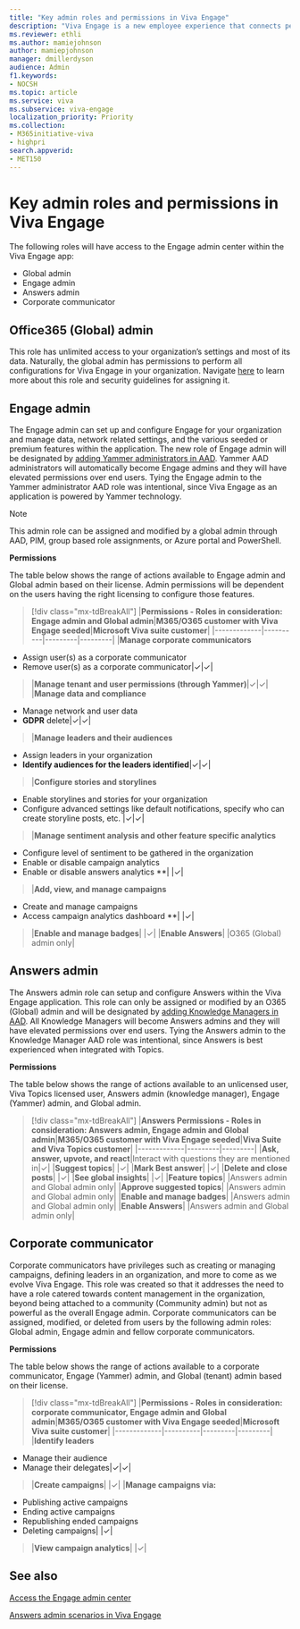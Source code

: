 ```yaml
---
title: "Key admin roles and permissions in Viva Engage"
description: "Viva Engage is a new employee experience that connects people across the company—wherever and whenever they work—so that everyone is included and engaged."
ms.reviewer: ethli
ms.author: mamiejohnson
author: mamiepjohnson
manager: dmillerdyson
audience: Admin
f1.keywords:
- NOCSH
ms.topic: article
ms.service: viva
ms.subservice: viva-engage
localization_priority: Priority
ms.collection:  
- M365initiative-viva
- highpri
search.appverid:
- MET150
---
```


# Key admin roles and permissions in Viva Engage

The following roles will have access to the Engage admin center within the Viva Engage app:  

- Global admin 
- Engage admin  
- Answers admin  
- Corporate communicator 

## Office365 (Global) admin 

This role has unlimited access to your organization’s settings and most of its data. Naturally, the global admin has permissions to perform all configurations for Viva Engage in your organization. Navigate [here](https://learn.microsoft.com/microsoft-365/admin/add-users/about-admin-roles?view=o365-worldwide) to learn more about this role and security guidelines for assigning it.   

## Engage admin  

The Engage admin can set up and configure Engage for your organization and manage data, network related settings, and the various seeded or premium features within the application. The new role of Engage admin will be designated by [adding Yammer administrators in AAD](https://techcommunity.microsoft.com/t5/yammer-blog/the-new-yammer-administrator-role-is-now-available-in-azure/ba-p/3592577). Yammer AAD administrators will automatically become Engage admins and they will have elevated permissions over end users. Tying the Engage admin to the Yammer administrator AAD role was intentional, since Viva Engage as an application is powered by Yammer technology.  

>[!NOTE]
> This admin role can be assigned and modified by a global admin through AAD, PIM, group based role assignments, or Azure portal and PowerShell.  

**Permissions**

The table below shows the range of actions available to Engage admin and Global admin based on their license. Admin permissions will be dependent on the users having the right licensing to configure those features.

> [!div class="mx-tdBreakAll"]
> |**Permissions - Roles in consideration: Engage admin and Global admin**|**M365/O365 customer with Viva Engage seeded**|**Microsoft Viva suite customer**|
> |-------------|----------|---------|---------|
> |**Manage corporate communicators** <br>
- Assign user(s) as a corporate communicator <br>
- Remove user(s) as a corporate communicator|✓|✓|
> |**Manage tenant and user permissions (through Yammer)**|✓|✓|
> |**Manage data and compliance** <br>
- Manage network and user data <br>
- **GDPR** delete|✓|✓|
> |**Manage leaders and their audiences** <br>
- Assign leaders in your organization <br>
- **Identify audiences for the leaders identified**|✓|✓|
> |**Configure stories and storylines** <br>
- Enable storylines and stories for your organization <br>
- Configure advanced settings like default notifications, specify who can create storyline posts, etc. |✓|✓|
> |**Manage sentiment analysis and other feature specific analytics**<br>
- Configure level of sentiment to be gathered in the organization <br>
- Enable or disable campaign analytics <br>
- Enable or disable answers analytics **| |✓|
> |**Add, view, and manage campaigns**<br>
- Create and manage campaigns <br>
- Access campaign analytics dashboard **| |✓|
> |**Enable and manage badges**| |✓|
> |**Enable Answers**| |O365 (Global) admin only|

## Answers admin  

The Answers admin role can setup and configure Answers within the Viva Engage application. This role can only be assigned or modified by an O365 (Global) admin and will be designated by [adding Knowledge Managers in AAD](https://learn.microsoft.com/azure/active-directory/fundamentals/active-directory-users-assign-role-azure-portal?context=%2Fazure%2Factive-directory%2Froles%2Fcontext%2Fugr-context). All Knowledge Managers will become Answers admins and they will have elevated permissions over end users. Tying the Answers admin to the Knowledge Manager AAD role was intentional, since Answers is best experienced when integrated with Topics.  

**Permissions**

The table below shows the range of actions available to an unlicensed user, Viva Topics licensed user, Answers admin (knowledge manager), Engage (Yammer) admin, and Global admin.

> [!div class="mx-tdBreakAll"]
> |**Answers Permissions - Roles in consideration: Answers admin, Engage admin and Global admin**|**M365/O365 customer with Viva Engage seeded**|**Viva Suite and Viva Topics customer**|
> |-------------|---------|---------|
> |**Ask, answer, upvote, and react**|Interact with questions they are mentioned in|✓|
> |**Suggest topics**| |✓|
> |**Mark Best answer**| |✓|
> |**Delete and close posts**| |✓|
> |**See global insights**| |✓|
> |**Feature topics**| |Answers admin and Global admin only|
> |**Approve suggested topics**| |Answers admin and Global admin only|
> |**Enable and manage badges**| |Answers admin and Global admin only|
> |**Enable Answers**| |Answers admin and Global admin only|

## Corporate communicator 

Corporate communicators have privileges such as creating or managing campaigns, defining leaders in an organization, and more to come as we evolve Viva Engage. This role was created so that it addresses the need to have a role catered towards content management in the organization, beyond being attached to a community (Community admin) but not as powerful as the overall Engage admin. Corporate communicators can be assigned, modified, or deleted from users by the following admin roles: Global admin, Engage admin and fellow corporate communicators. 

**Permissions**

The table below shows the range of actions available to a corporate communicator, Engage (Yammer) admin, and Global (tenant) admin based on their license.  

> [!div class="mx-tdBreakAll"]
> |**Permissions - Roles in consideration: corporate communicator, Engage admin and Global admin**|**M365/O365 customer with Viva Engage seeded**|**Microsoft Viva suite customer**|
> |-------------|----------|---------|---------|
> |**Identify leaders** <br>
- Manage their audience <br>
- Manage their delegates|✓|✓|
> |**Create campaigns**| |✓|
> |**Manage campaigns via:** <br>
- Publishing active campaigns <br>
- Ending active campaigns <br>
- Republishing ended campaigns <br>
- Deleting campaigns| |✓|
> |**View campaign analytics**| |✓|

## See also 

[Access the Engage admin center](/Viva/engage/eac-as-access-eac.md)

[Answers admin scenarios in Viva Engage](/Viva/engage/eac-answers-admin-scenarios.md)
